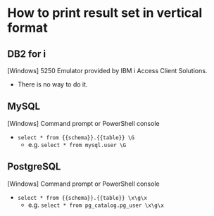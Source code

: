 # How to print result set in vertical format

## DB2 for i

\[Windows\] 5250 Emulator provided by IBM i Access Client Solutions.

* There is no way to do it.



## MySQL

\[Windows\] Command prompt or PowerShell console

* `select * from {{schema}}.{{table}} \G`
    * e.g. `select * from mysql.user \G`



## PostgreSQL

\[Windows\] Command prompt or PowerShell console

* `select * from {{schema}}.{{table}} \x\g\x`
    * e.g. `select * from pg_catalog.pg_user \x\g\x`